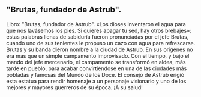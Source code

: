 ## "Brutas, fundador de Astrub".
Libro: "Brutas, fundador de Astrub".
«Los dioses inventaron el agua para que nos lavásemos los pies. Si quieres apagar tu sed, hay otros brebajes»: estas palabras llenas de sabiduría fueron pronunciadas por el jefe Brutas, cuando uno de sus tenientes le propuso un cazo con agua para refrescarse.
Brutas y su banda dieron nombre a la ciudad de Astrub. En sus orígenes no era más que un simple campamento improvisado. Con el tiempo, y bajo el mando del jefe mercenario, el campamento se transformó en aldea, más tarde en pueblo, para acabar convirtiéndose en una de las ciudades más pobladas y famosas del Mundo de los Doce.
El consejo de Astrub erigió esta estatua para rendir homenaje a un personaje visionario y uno de los mejores y mayores guerreros de su época. ¡A su salud!